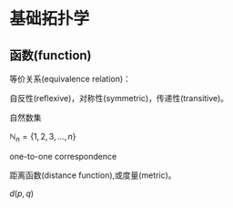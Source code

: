 # 基础拓扑学

## 函数(function)

等价关系(equivalence relation)：

自反性(reflexive)，对称性(symmetric)，传递性(transitive)。

自然数集

$\mathbb{N}_n = \{1,2,3,...,n\}$

one-to-one correspondence

距离函数(distance function),或度量(metric)。

$d(p,q)$


